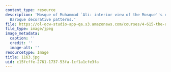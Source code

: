```yaml
---
content_type: resource
description: 'Mosque of Muhammad `Ali: interior view of the Mosque''s domes with their
  Baroque decorative patterns.'
file: https://ol-ocw-studio-app-qa.s3.amazonaws.com/courses/4-615-the-architecture-of-cairo-spring-2002/c15fcffe2761173753fa1cf1a1cfe3fa_1163.jpg
file_type: image/jpeg
image_metadata:
  caption: ''
  credit: ''
  image-alt: ''
resourcetype: Image
title: 1163.jpg
uid: c15fcffe-2761-1737-53fa-1cf1a1cfe3fa
---
```

